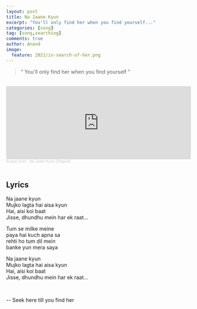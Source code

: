 ```yaml
---
layout: post
title: Na Jaane Kyun
excerpt: "You'll only find her when you find yourself..."
categories: [song]
tag: [song,searching]
comments: true
author: Anand
image:
  feature: 2021/in-search-of-her.png
---
```



> “ You'll only find her when you find yourself "

<br/>


<iframe width="100%" height="200" scrolling="no" frameborder="no" allow="autoplay" src="https://w.soundcloud.com/player/?url=https%3A//api.soundcloud.com/tracks/1111011823&color=%23ff5500&auto_play=false&hide_related=false&show_comments=true&show_user=true&show_reposts=false&show_teaser=true&visual=true"></iframe><div style="font-size: 10px; color: #cccccc;line-break: anywhere;word-break: normal;overflow: hidden;white-space: nowrap;text-overflow: ellipsis; font-family: Interstate,Lucida Grande,Lucida Sans Unicode,Lucida Sans,Garuda,Verdana,Tahoma,sans-serif;font-weight: 100;"><a href="https://soundcloud.com/anand-joshi-5" title="Anand Joshi" target="_blank" style="color: #cccccc; text-decoration: none;">Anand Joshi</a> · <a href="https://soundcloud.com/anand-joshi-5/na-jaane-kyun-original" title="Na Jaane Kyun (Original)" target="_blank" style="color: #cccccc; text-decoration: none;">Na Jaane Kyun (Original)</a></div>

<br/>

## Lyrics

Na jaane kyun  
Mujko lagta hai aisa kyun  
Hai, aisi koi baat  
Jisse, dhundhu mein har ek raat...  

Tum se milke meine  
paya hai kuch apna sa  
rehti ho tum dil mein  
banke yun mera saya  

Na jaane kyun  
Mujko lagta hai aisa kyun  
Hai, aisi koi baat  
Jisse, dhundhu mein har ek raat...  

<br/>

-- Seek here till you find her <i class="fa fa-search" aria-hidden="true"></i>